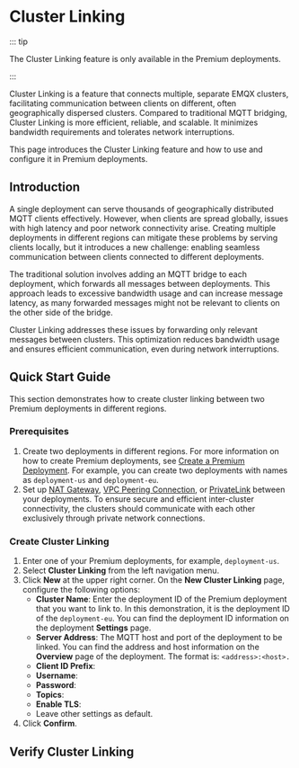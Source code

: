 # Cluster Linking

::: tip

The Cluster Linking feature is only available in the Premium deployments.

:::

Cluster Linking is a feature that connects multiple, separate EMQX clusters, facilitating communication between clients on different, often geographically dispersed clusters. Compared to traditional MQTT bridging, Cluster Linking is more efficient, reliable, and scalable. It minimizes bandwidth requirements and tolerates network interruptions.

This page introduces the Cluster Linking feature and how to use and configure it in Premium deployments.

## Introduction

A single deployment can serve thousands of geographically distributed MQTT clients effectively. However, when clients are spread globally, issues with high latency and poor network connectivity arise. Creating multiple deployments in different regions can mitigate these problems by serving clients locally, but it introduces a new challenge: enabling seamless communication between clients connected to different deployments.

The traditional solution involves adding an MQTT bridge to each deployment, which forwards all messages between deployments. This approach leads to excessive bandwidth usage and can increase message latency, as many forwarded messages might not be relevant to clients on the other side of the bridge.

Cluster Linking addresses these issues by forwarding only relevant messages between clusters. This optimization reduces bandwidth usage and ensures efficient communication, even during network interruptions.

## Quick Start Guide

This section demonstrates how to create cluster linking between two Premium deployments in different regions.

### Prerequisites

1. Create two deployments in different regions. For more information on how to create Premium deployments, see [Create a Premium Deployment](../create/premium.md). For example, you can create two deployments with names as `deployment-us` and `deployment-eu`.
2. Set up [NAT Gateway](../vas/nat-gateway.md), [VPC Peering Connection](../deployments/vpc_peering.md), or [PrivateLink](../deployments/privatelink.md) between your deployments. To ensure secure and efficient inter-cluster connectivity, the clusters should communicate with each other exclusively through private network connections.

### Create Cluster Linking

1. Enter one of your Premium deployments, for example, `deployment-us`.
2. Select **Cluster Linking** from the left navigation menu.
3. Click **New** at the upper right corner. On the **New Cluster Linking** page, configure the following options:
   - **Cluster Name**: Enter the deployment ID of the Premium deployment that you want to link to. In this demonstration, it is the deployment ID of the `deployment-eu`. You can find the deployment ID information on the deployment **Settings** page.
   - **Server Address**: The MQTT host and port of the deployment to be linked. You can find the address and host information on the **Overview** page of the deployment. The format is: `<address>:<host>.`
   - **Client ID Prefix**:
   - **Username**:
   - **Password**:
   - **Topics**:
   - **Enable TLS**:
   - Leave other settings as default.
4. Click **Confirm**.

## Verify Cluster Linking

